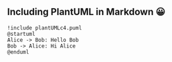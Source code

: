 ## Including PlantUML in Markdown 😀

```plantuml
!include plantUMLc4.puml
@startuml
Alice -> Bob: Hello Bob
Bob -> Alice: Hi Alice
@enduml
